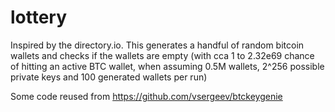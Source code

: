 # lottery
Inspired by the directory.io. This generates a handful of random bitcoin wallets and checks if the wallets are empty (with cca 1 to 2.32e69 chance of hitting an active BTC wallet, when assuming 0.5M wallets, 2^256 possible private keys and 100 generated wallets per run)

Some code reused from https://github.com/vsergeev/btckeygenie
